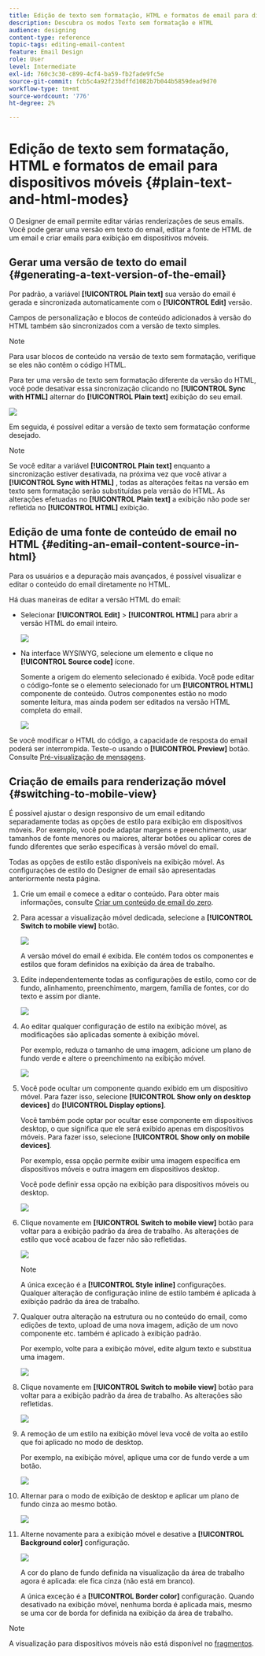 ```yaml
---
title: Edição de texto sem formatação, HTML e formatos de email para dispositivos móveis
description: Descubra os modos Texto sem formatação e HTML
audience: designing
content-type: reference
topic-tags: editing-email-content
feature: Email Design
role: User
level: Intermediate
exl-id: 760c3c30-c899-4cf4-ba59-fb2fade9fc5e
source-git-commit: fcb5c4a92f23bdffd1082b7b044b5859dead9d70
workflow-type: tm+mt
source-wordcount: '776'
ht-degree: 2%

---
```


# Edição de texto sem formatação, HTML e formatos de email para dispositivos móveis {#plain-text-and-html-modes}

O Designer de email permite editar várias renderizações de seus emails. Você pode gerar uma versão em texto do email, editar a fonte de HTML de um email e criar emails para exibição em dispositivos móveis.

## Gerar uma versão de texto do email {#generating-a-text-version-of-the-email}

Por padrão, a variável **[!UICONTROL Plain text]** sua versão do email é gerada e sincronizada automaticamente com o **[!UICONTROL Edit]** versão.

Campos de personalização e blocos de conteúdo adicionados à versão do HTML também são sincronizados com a versão de texto simples.

>[!NOTE]
>
>Para usar blocos de conteúdo na versão de texto sem formatação, verifique se eles não contêm o código HTML.

Para ter uma versão de texto sem formatação diferente da versão do HTML, você pode desativar essa sincronização clicando no **[!UICONTROL Sync with HTML]** alternar do **[!UICONTROL Plain text]** exibição do seu email.

![](assets/email_designer_textversion.png)

Em seguida, é possível editar a versão de texto sem formatação conforme desejado.

>[!NOTE]
>
>Se você editar a variável **[!UICONTROL Plain text]** enquanto a sincronização estiver desativada, na próxima vez que você ativar a **[!UICONTROL Sync with HTML]** , todas as alterações feitas na versão em texto sem formatação serão substituídas pela versão do HTML. As alterações efetuadas no **[!UICONTROL Plain text]** a exibição não pode ser refletida no **[!UICONTROL HTML]** exibição.

## Edição de uma fonte de conteúdo de email no HTML {#editing-an-email-content-source-in-html}

Para os usuários e a depuração mais avançados, é possível visualizar e editar o conteúdo do email diretamente no HTML.

Há duas maneiras de editar a versão HTML do email:

* Selecionar **[!UICONTROL Edit]** > **[!UICONTROL HTML]** para abrir a versão HTML do email inteiro.

  ![](assets/email_designer_html1.png)

* Na interface WYSIWYG, selecione um elemento e clique no **[!UICONTROL Source code]** ícone.

  Somente a origem do elemento selecionado é exibida. Você pode editar o código-fonte se o elemento selecionado for um **[!UICONTROL HTML]** componente de conteúdo. Outros componentes estão no modo somente leitura, mas ainda podem ser editados na versão HTML completa do email.

  ![](assets/email_designer_html2.png)

Se você modificar o HTML do código, a capacidade de resposta do email poderá ser interrompida. Teste-o usando o **[!UICONTROL Preview]** botão. Consulte [Pré-visualização de mensagens](../../sending/using/previewing-messages.md).

## Criação de emails para renderização móvel {#switching-to-mobile-view}

É possível ajustar o design responsivo de um email editando separadamente todas as opções de estilo para exibição em dispositivos móveis. Por exemplo, você pode adaptar margens e preenchimento, usar tamanhos de fonte menores ou maiores, alterar botões ou aplicar cores de fundo diferentes que serão específicas à versão móvel do email.

Todas as opções de estilo estão disponíveis na exibição móvel. As configurações de estilo do Designer de email são apresentadas anteriormente nesta página.

1. Crie um email e comece a editar o conteúdo. Para obter mais informações, consulte [Criar um conteúdo de email do zero](../../designing/using/designing-from-scratch.md#designing-an-email-content-from-scratch).
1. Para acessar a visualização móvel dedicada, selecione a **[!UICONTROL Switch to mobile view]** botão.

   ![](assets/email_designer_mobile_view_switch.png)

   A versão móvel do email é exibida. Ele contém todos os componentes e estilos que foram definidos na exibição da área de trabalho.

1. Edite independentemente todas as configurações de estilo, como cor de fundo, alinhamento, preenchimento, margem, família de fontes, cor do texto e assim por diante.

   ![](assets/email_designer_mobile_view.png)

1. Ao editar qualquer configuração de estilo na exibição móvel, as modificações são aplicadas somente à exibição móvel.

   Por exemplo, reduza o tamanho de uma imagem, adicione um plano de fundo verde e altere o preenchimento na exibição móvel.

   ![](assets/email_designer_mobile_view_change.png)

1. Você pode ocultar um componente quando exibido em um dispositivo móvel. Para fazer isso, selecione **[!UICONTROL Show only on desktop devices]** do **[!UICONTROL Display options]**.

   Você também pode optar por ocultar esse componente em dispositivos desktop, o que significa que ele será exibido apenas em dispositivos móveis. Para fazer isso, selecione **[!UICONTROL Show only on mobile devices]**.

   Por exemplo, essa opção permite exibir uma imagem específica em dispositivos móveis e outra imagem em dispositivos desktop.

   Você pode definir essa opção na exibição para dispositivos móveis ou desktop.

   ![](assets/email_designer_mobile_hide.png)

1. Clique novamente em **[!UICONTROL Switch to mobile view]** botão para voltar para a exibição padrão da área de trabalho. As alterações de estilo que você acabou de fazer não são refletidas.

   ![](assets/email_designer_mobile_view_desktop_no-change.png)

   >[!NOTE]
   >
   >A única exceção é a **[!UICONTROL Style inline]** configurações. Qualquer alteração de configuração inline de estilo também é aplicada à exibição padrão da área de trabalho.

1. Qualquer outra alteração na estrutura ou no conteúdo do email, como edições de texto, upload de uma nova imagem, adição de um novo componente etc. também é aplicado à exibição padrão.

   Por exemplo, volte para a exibição móvel, edite algum texto e substitua uma imagem.

   ![](assets/email_designer_mobile_view_change_content.png)

1. Clique novamente em **[!UICONTROL Switch to mobile view]** botão para voltar para a exibição padrão da área de trabalho. As alterações são refletidas.

   ![](assets/email_designer_mobile_view_desktop_content-change.png)

1. A remoção de um estilo na exibição móvel leva você de volta ao estilo que foi aplicado no modo de desktop.

   Por exemplo, na exibição móvel, aplique uma cor de fundo verde a um botão.

   ![](assets/email_designer_mobile_view_background_mobile.png)

1. Alternar para o modo de exibição de desktop e aplicar um plano de fundo cinza ao mesmo botão.

   ![](assets/email_designer_mobile_view_background_desktop.png)

1. Alterne novamente para a exibição móvel e desative a **[!UICONTROL Background color]** configuração.

   ![](assets/email_designer_mobile_view_background_mobile_disabled.png)

   A cor do plano de fundo definida na visualização da área de trabalho agora é aplicada: ele fica cinza (não está em branco).

   A única exceção é a **[!UICONTROL Border color]** configuração. Quando desativado na exibição móvel, nenhuma borda é aplicada mais, mesmo se uma cor de borda for definida na exibição da área de trabalho.

>[!NOTE]
>
>A visualização para dispositivos móveis não está disponível no [fragmentos](../../designing/using/using-reusable-content.md#about-fragments).
